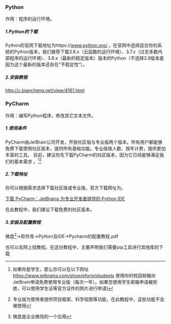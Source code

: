 ### Python 

作用：程序的运行环境。

##### 1.Python的下载

Python的官网下载地址为https://www.python.org/  。在官网中选择适合你的系统的Python版本，我们推荐下载3.6.x（云函数的运行环境）、3.7.x（过去多数内部程序的运行环境）、3.8.x（最新的稳定版本）版本的Python（不选择3.9版本是因为这个最新的版本还存在“不稳定性“）。  

##### 2.安装教程

http://c.biancheng.net/view/4161.html



### PyCharm

作用：编写Python程序，修改其它文本文件。

##### 1.使用条件

PyCharm由JetBrain公司开发，开放社区版与专业版两个版本。所有用户都能够免费下载使用社区版本，提供所有基础功能。专业版按人数、按年计费，提供更加丰富的工具。
目前，建议你先下载PyCharm的社区版本，因为它已经能够满足我们的基本需求  。[^1][^2]

[^1]:如果你是学生，那么你可以在以下网址 https://www.jetbrains.com/shop/eform/students 使用你的校园邮箱向JetBrain申请免费使用专业版（每次一年）。如果您使用学生邮箱申请被拒绝，可以使用学生证等官方证件的照片进行申请]
[^2]:专业版为使用者提供项目框架、科学视图等功能，在此教程中，这些功能不会被使用

##### 2.下载地址

你可以根据需求选择下载社区版或专业版，官方下载网址为。

[下载 PyCharm：JetBrains 为专业开发者提供的 Python IDE](https://www.jetbrains.com/zh-cn/pycharm/download/#section=windows)

在此教程中，我们建议下载免费的社区版本。

##### 3.安装及配置教程

微盘[^3]->软件库->Python及IDE->Pycharm的配置教程.pdf

也可以去网上找教程。在这份教程中，主要声明我们需要pip工具进行其他库的下载

[^3]: 微盘是企业微信的一个应用


